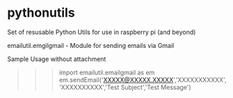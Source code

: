 # pythonutils
Set of resusable Python Utils for use in raspberry pi (and beyond) 

emailutil.emgilgmail - Module for sending emails via Gmail

Sample Usage without attachment
>>> import emailutil.emailgmail as em
>>> em.sendEmail('XXXXX@XXXXX.XXXXX','XXXXXXXXXXX','XXXXXXXXXX','Test Subject','Test Message')

